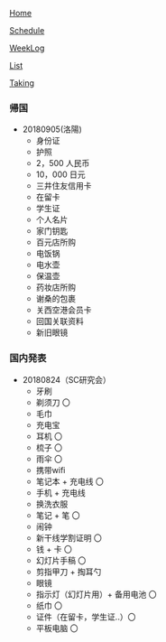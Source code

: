 [Home](index.md) 

[Schedule](Schedule.md) 

[WeekLog](WeekLog.md) 

[List](List.md)

[Taking](Taking.md)

### 帰国
- 20180905(洛陽)
  - 身份证
  - 护照
  - 2，500 人民币
  - 10，000 日元
  - 三井住友信用卡
  - 在留卡
  - 学生证
  - 个人名片
  - 家门钥匙
  - 百元店所购
  - 电饭锅
  - 电水壶
  - 保温壶
  - 药妆店所购
  - 谢桑的包裹
  - 关西空港会员卡
  - 回国关联资料
  - 新旧眼镜

### 国内発表
- 20180824（SC研究会）
  - 牙刷
  - 剃须刀 〇
  - 毛巾
  - 充电宝
  - 耳机 〇
  - 梳子 〇
  - 雨伞 〇
  - 携带wifi
  - 笔记本 + 充电线 〇
  - 手机 + 充电线
  - 换洗衣服
  - 笔记 + 笔 〇
  - 闹钟
  - 新干线学割证明 〇
  - 钱 + 卡 〇
  - 幻灯片手稿 〇
  - 剪指甲刀 + 掏耳勺
  - 眼镜
  - 指示灯（幻灯片用）+ 备用电池 〇
  - 纸巾 〇
  - 证件（在留卡，学生证..）〇
  - 平板电脑 〇
